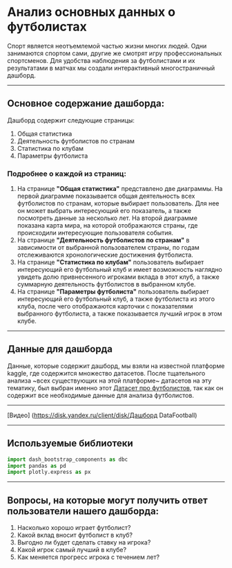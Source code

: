 # Анализ основных данных о футболистах
Спорт является неотъемлемой частью жизни многих людей. Одни занимаются спортом сами, другие же смотрят игру профессиональных спортсменов. Для удобства наблюдения за футболистами и их результатами в матчах мы создали интерактивный многостраничный дашборд. 

---

## Основное содержание дашборда: ##
Дашборд содержит следующие страницы:
1. Общая статистика
2. Деятельность футболистов по странам
3. Статистика по клубам
4. Параметры футболиста
### Подробнее о каждой из страниц: 
1. На странице **"Общая статистика"** представлено две диаграммы. На первой диаграмме показывается общая деятельность всех футболистов по странам, которые выбирает пользователь. Для нее он может выбрать интересующий его показатель, а также посмотреть данные за несколько лет. На второй диаграмме показана карта мира, на которой отображаются страны, где происходили интересующие пользователя события.
2. На странице **"Деятельность футболистов по странам"** в зависимости от выбранной пользователем страны, по годам отслеживаются хронологические достижения футболиста.
3. На странице **"Статистика по клубам"** пользователь выбирает интересующий его футбольный клуб и имеет возможность наглядно увидеть долю привнесенного игроками вклада в этот клуб, а также суммарную деятельность футболистов в выбранном клубе.
4. На странице **"Параметры футболиста"** пользователь выбирает интересующий его футбольный клуб, а также футболиста из этого клуба, после чего отображаются карточки с показателями выбранного футболиста, а также показывается лучший игрок в этом клубе.

---

## Данные для дашборда ##
Данные, которые содержит дашборд, мы взяли на известной платформе kaggle, где содержится множество датасетов. После тщательного анализа ~всех существующих на этой платформе~ датасетов на эту тематику, был выбран именно этот [Датасет про футболистов](https://docs.google.com/spreadsheets/d/e/2PACX-1vTaSitw4fUqP_GgSp1VXwT6NqCXSUY9xIK_vx3LZk6GZbNlM_N1efmyvjQ6qdZCGoPCTEQYhZoW3NDA/pub?output=csv), так как он содержит все необходимые данные для анализа футболистов.

---

  [Видео] (https://disk.yandex.ru/client/disk/Дашборд DataFootball)


---

## Используемые библиотеки ##

```python
import dash_bootstrap_components as dbc
import pandas as pd
import plotly.express as px
```

---

## Вопросы, на которые могут получить ответ пользователи нашего дашборда: ##
1. Насколько хорошо играет футболист?
2. Какой вклад вносит футболист в клуб?
3. Выгодно ли будет сделать ставку на игрока?
4. Какой игрок самый лучший в клубе?
5. Как меняется прогресс игрока с течением лет? 
